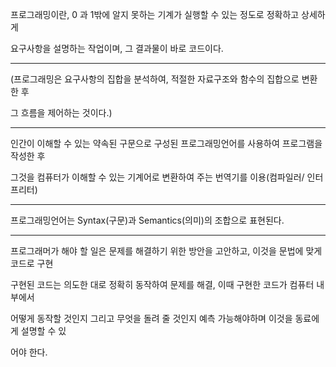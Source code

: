 프로그래밍이란, 0 과 1밖에 알지 못하는 기계가 실행할 수 있는 정도로 정확하고 상세하게

요구사항을 설명하는 작업이며, 그 결과물이 바로 코드이다.

---

(프로그래밍은 요구사항의 집합을 분석하여, 적절한 자료구조와 함수의 집합으로 변환한 후

그 흐름을 제어하는 것이다.)

---

인간이 이해할 수 있는 약속된 구문으로 구성된 프로그래밍언어를 사용하여 프로그램을 작성한 후

그것을 컴퓨터가 이해할 수 있는 기계어로 변환하여 주는 번역기를 이용(컴파일러/ 인터프리터)

---

프로그래밍언어는 Syntax(구문)과 Semantics(의미)의 조합으로 표현된다.

---

프로그래머가 해야 할 일은 문제를 해결하기 위한 방안을 고안하고, 이것을 문법에 맞게 코드로 구현

구현된 코드는 의도한 대로 정확히 동작하여 문제를 해결, 이때 구현한 코드가 컴퓨터 내부에서

어떻게 동작할 것인지 그리고 무엇을 돌려 줄 것인지 예측 가능해야하며 이것을 동료에게 설명할 수 있

어야 한다.

